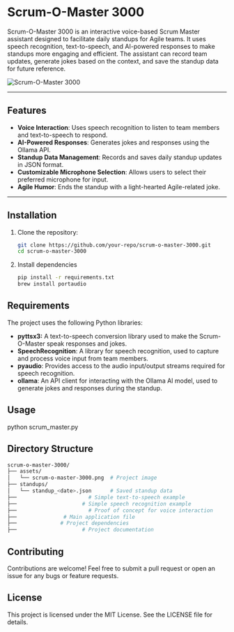 # Scrum-O-Master 3000

Scrum-O-Master 3000 is an interactive voice-based Scrum Master assistant designed to facilitate daily standups for Agile teams. It uses speech recognition, text-to-speech, and AI-powered responses to make standups more engaging and efficient. The assistant can record team updates, generate jokes based on the context, and save the standup data for future reference.

![Scrum-O-Master 3000](assets/smo3000.png)

---

## Features

- **Voice Interaction**: Uses speech recognition to listen to team members and text-to-speech to respond.
- **AI-Powered Responses**: Generates jokes and responses using the Ollama API.
- **Standup Data Management**: Records and saves daily standup updates in JSON format.
- **Customizable Microphone Selection**: Allows users to select their preferred microphone for input.
- **Agile Humor**: Ends the standup with a light-hearted Agile-related joke.

---

## Installation

1. Clone the repository:
   ```bash
   git clone https://github.com/your-repo/scrum-o-master-3000.git
   cd scrum-o-master-3000


2. Install dependencies
   ```bash
   pip install -r requirements.txt
   brew install portaudio
   ```

## Requirements
The project uses the following Python libraries:

- **pyttsx3:** A text-to-speech conversion library used to make the Scrum-O-Master speak responses and jokes.
- **SpeechRecognition**: A library for speech recognition, used to capture and process voice input from team members.
- **pyaudio**: Provides access to the audio input/output streams required for speech recognition.
- **ollama**: An API client for interacting with the Ollama AI model, used to generate jokes and responses during the standup.

## Usage
python scrum_master.py

## Directory Structure
   ```bash
scrum-o-master-3000/
├── assets/
│   └── scrum-o-master-3000.png  # Project image
├── standups/
│   └── standup_<date>.json      # Saved standup data
├──                       # Simple text-to-speech example
├──                     # Simple speech recognition example
├──                       # Proof of concept for voice interaction
├──               # Main application file
├──              # Project dependencies
├──                     # Project documentation

```

## Contributing
Contributions are welcome! Feel free to submit a pull request or open an issue for any bugs or feature requests.

## License
This project is licensed under the MIT License. See the LICENSE file for details.

